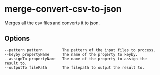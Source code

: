 # merge-convert-csv-to-json

Merges all the csv files and converts it to json.

## Options

```
--pattern pattern         The pattern of the input files to process.
--keyby propertyName      The name of the property to keyby.
--assignTo propertyName   The name of the property to assign the result to.
--outputTo filePath       The filepath to output the result to.
```
